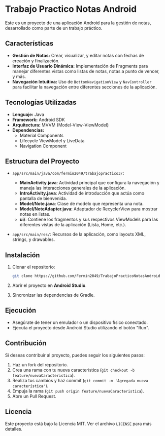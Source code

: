 # Trabajo Practico Notas Android

Este es un proyecto de una aplicación Android para la gestión de notas, desarrollado como parte de un trabajo práctico.

## Características

- **Gestión de Notas:** Crear, visualizar, y editar notas con fechas de creación y finalización.
- **Interfaz de Usuario Dinámica:** Implementación de Fragments para manejar diferentes vistas como listas de notas, notas a punto de vencer, y más.
- **Navegación Intuitiva:** Uso de `BottomNavigationView` y `NavController` para facilitar la navegación entre diferentes secciones de la aplicación.

## Tecnologías Utilizadas

- **Lenguaje:** Java
- **Framework:** Android SDK
- **Arquitectura:** MVVM (Model-View-ViewModel)
- **Dependencias:**
  - Material Components
  - Lifecycle ViewModel y LiveData
  - Navigation Component

## Estructura del Proyecto

- `app/src/main/java/com/fermin2049/trabajopractico3/`:
  - **MainActivity.java**: Actividad principal que configura la navegación y maneja las interacciones generales de la aplicación.
  - **IntroActivity.java**: Actividad de introducción que actúa como pantalla de bienvenida.
  - **Model/Note.java**: Clase de modelo que representa una nota.
  - **Model/NoteAdapter.java**: Adaptador de RecyclerView para mostrar notas en listas.
  - **ui/**: Contiene los fragmentos y sus respectivos ViewModels para las diferentes vistas de la aplicación (Lista, Home, etc.).

- `app/src/main/res/`: Recursos de la aplicación, como layouts XML, strings, y drawables.

## Instalación

1. Clonar el repositorio:

    ```bash
    git clone https://github.com/Fermin2049/TrabajoPracticoNotasAndroid.git
    ```

2. Abrir el proyecto en **Android Studio**.

3. Sincronizar las dependencias de Gradle.

## Ejecución

- Asegúrate de tener un emulador o un dispositivo físico conectado.
- Ejecuta el proyecto desde Android Studio utilizando el botón "Run".

## Contribución

Si deseas contribuir al proyecto, puedes seguir los siguientes pasos:

1. Haz un fork del repositorio.
2. Crea una rama con tu nueva característica (`git checkout -b feature/nuevaCaracteristica`).
3. Realiza tus cambios y haz commit (`git commit -m 'Agregada nueva característica'`).
4. Empuja la rama (`git push origin feature/nuevaCaracteristica`).
5. Abre un Pull Request.

## Licencia

Este proyecto está bajo la Licencia MIT. Ver el archivo `LICENSE` para más detalles.

